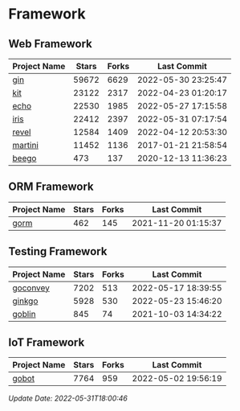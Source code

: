 # Framework

## Web Framework
| Project Name | Stars | Forks | Last Commit |
| ------------ | ----- | ----- | ----------- |
| [gin](https://github.com/gin-gonic/gin) | 59672 | 6629 | 2022-05-30 23:25:47 |
| [kit](https://github.com/go-kit/kit) | 23122 | 2317 | 2022-04-23 01:20:17 |
| [echo](https://github.com/labstack/echo) | 22530 | 1985 | 2022-05-27 17:15:58 |
| [iris](https://github.com/kataras/iris) | 22412 | 2397 | 2022-05-31 07:17:54 |
| [revel](https://github.com/revel/revel) | 12584 | 1409 | 2022-04-12 20:53:30 |
| [martini](https://github.com/go-martini/martini) | 11452 | 1136 | 2017-01-21 21:58:54 |
| [beego](https://github.com/astaxie/beego) | 473 | 137 | 2020-12-13 11:36:23 |

## ORM Framework
| Project Name | Stars | Forks | Last Commit |
| ------------ | ----- | ----- | ----------- |
| [gorm](https://github.com/jinzhu/gorm) | 462 | 145 | 2021-11-20 01:15:37 |

## Testing Framework
| Project Name | Stars | Forks | Last Commit |
| ------------ | ----- | ----- | ----------- |
| [goconvey](https://github.com/smartystreets/goconvey) | 7202 | 513 | 2022-05-17 18:39:55 |
| [ginkgo](https://github.com/onsi/ginkgo) | 5928 | 530 | 2022-05-23 15:46:20 |
| [goblin](https://github.com/franela/goblin) | 845 | 74 | 2021-10-03 14:34:22 |

## IoT Framework
| Project Name | Stars | Forks | Last Commit |
| ------------ | ----- | ----- | ----------- |
| [gobot](https://github.com/hybridgroup/gobot) | 7764 | 959 | 2022-05-02 19:56:19 |

*Update Date: 2022-05-31T18:00:46*